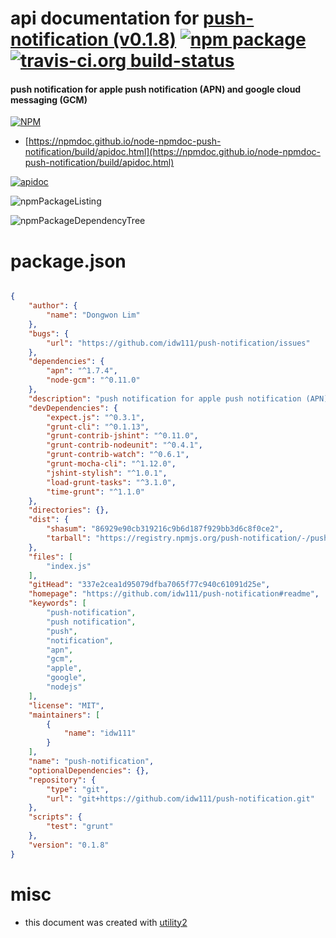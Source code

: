 # api documentation for  [push-notification (v0.1.8)](https://github.com/idw111/push-notification#readme)  [![npm package](https://img.shields.io/npm/v/npmdoc-push-notification.svg?style=flat-square)](https://www.npmjs.org/package/npmdoc-push-notification) [![travis-ci.org build-status](https://api.travis-ci.org/npmdoc/node-npmdoc-push-notification.svg)](https://travis-ci.org/npmdoc/node-npmdoc-push-notification)
#### push notification for apple push notification (APN) and google cloud messaging (GCM)

[![NPM](https://nodei.co/npm/push-notification.png?downloads=true&downloadRank=true&stars=true)](https://www.npmjs.com/package/push-notification)

- [https://npmdoc.github.io/node-npmdoc-push-notification/build/apidoc.html](https://npmdoc.github.io/node-npmdoc-push-notification/build/apidoc.html)

[![apidoc](https://npmdoc.github.io/node-npmdoc-push-notification/build/screenCapture.buildCi.browser.%252Ftmp%252Fbuild%252Fapidoc.html.png)](https://npmdoc.github.io/node-npmdoc-push-notification/build/apidoc.html)

![npmPackageListing](https://npmdoc.github.io/node-npmdoc-push-notification/build/screenCapture.npmPackageListing.svg)

![npmPackageDependencyTree](https://npmdoc.github.io/node-npmdoc-push-notification/build/screenCapture.npmPackageDependencyTree.svg)



# package.json

```json

{
    "author": {
        "name": "Dongwon Lim"
    },
    "bugs": {
        "url": "https://github.com/idw111/push-notification/issues"
    },
    "dependencies": {
        "apn": "^1.7.4",
        "node-gcm": "^0.11.0"
    },
    "description": "push notification for apple push notification (APN) and google cloud messaging (GCM)",
    "devDependencies": {
        "expect.js": "^0.3.1",
        "grunt-cli": "^0.1.13",
        "grunt-contrib-jshint": "^0.11.0",
        "grunt-contrib-nodeunit": "^0.4.1",
        "grunt-contrib-watch": "^0.6.1",
        "grunt-mocha-cli": "^1.12.0",
        "jshint-stylish": "^1.0.1",
        "load-grunt-tasks": "^3.1.0",
        "time-grunt": "^1.1.0"
    },
    "directories": {},
    "dist": {
        "shasum": "86929e90cb319216c9b6d187f929bb3d6c8f0ce2",
        "tarball": "https://registry.npmjs.org/push-notification/-/push-notification-0.1.8.tgz"
    },
    "files": [
        "index.js"
    ],
    "gitHead": "337e2cea1d95079dfba7065f77c940c61091d25e",
    "homepage": "https://github.com/idw111/push-notification#readme",
    "keywords": [
        "push-notification",
        "push notification",
        "push",
        "notification",
        "apn",
        "gcm",
        "apple",
        "google",
        "nodejs"
    ],
    "license": "MIT",
    "maintainers": [
        {
            "name": "idw111"
        }
    ],
    "name": "push-notification",
    "optionalDependencies": {},
    "repository": {
        "type": "git",
        "url": "git+https://github.com/idw111/push-notification.git"
    },
    "scripts": {
        "test": "grunt"
    },
    "version": "0.1.8"
}
```



# misc
- this document was created with [utility2](https://github.com/kaizhu256/node-utility2)
